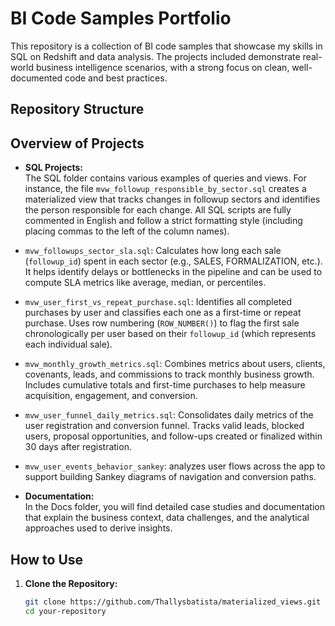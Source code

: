 # BI Code Samples Portfolio

This repository is a collection of BI code samples that showcase my skills in SQL on Redshift and data analysis. The projects included demonstrate real-world business intelligence scenarios, with a strong focus on clean, well-documented code and best practices.

## Repository Structure

## Overview of Projects

- **SQL Projects:**  
  The SQL folder contains various examples of queries and views. For instance, the file `mvw_followup_responsible_by_sector.sql` creates a materialized view that tracks changes in followup sectors and identifies the person responsible for each change. All SQL scripts are fully commented in English and follow a strict formatting style (including placing commas to the left of the column names).

- `mvw_followups_sector_sla.sql`: Calculates how long each sale (`followup_id`) spent in each sector (e.g., SALES, FORMALIZATION, etc.). It helps identify delays or bottlenecks in the pipeline and can be used to compute SLA metrics like average, median, or percentiles.

- `mvw_user_first_vs_repeat_purchase.sql`: Identifies all completed purchases by user and classifies each one as a first-time or repeat purchase. Uses row numbering (`ROW_NUMBER()`) to flag the first sale chronologically per user based on their `followup_id` (which represents each individual sale).

- `mvw_monthly_growth_metrics.sql`: Combines metrics about users, clients, covenants, leads, and commissions to track monthly business growth. Includes cumulative totals and first-time purchases to help measure acquisition, engagement, and conversion.

- `mvw_user_funnel_daily_metrics.sql`: Consolidates daily metrics of the user registration and conversion funnel. Tracks valid leads, blocked users, proposal opportunities, and follow-ups created or finalized within 30 days after registration.

- `mvw_user_events_behavior_sankey`: analyzes user flows across the app to support building Sankey diagrams of navigation and conversion paths.



- **Documentation:**  
  In the Docs folder, you will find detailed case studies and documentation that explain the business context, data challenges, and the analytical approaches used to derive insights.

## How to Use

1. **Clone the Repository:**
   ```bash
   git clone https://github.com/Thallysbatista/materialized_views.git
   cd your-repository
